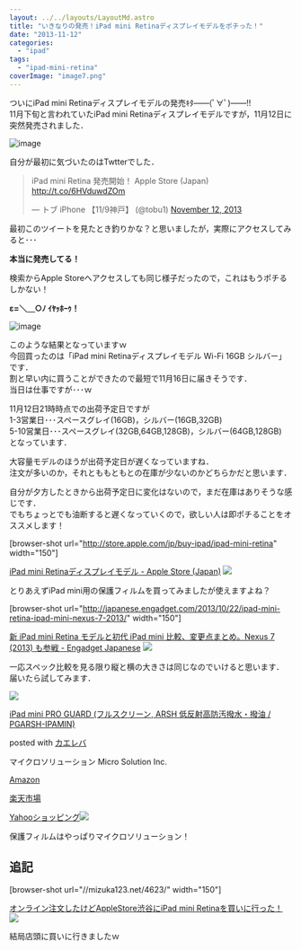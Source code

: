 ```yaml
---
layout: ../../layouts/LayoutMd.astro
title: "いきなりの発売！iPad mini Retinaディスプレイモデルをポチった！"
date: "2013-11-12"
categories: 
  - "ipad"
tags: 
  - "ipad-mini-retina"
coverImage: "image7.png"
---
```


ついにiPad mini Retinaディスプレイモデルの発売ｷﾀ――(ﾟ∀ﾟ)――!!  
11月下旬と言われていたiPad mini Retinaディスプレイモデルですが，11月12日に突然発売されました．

![image](images/image7.png "image")

自分が最初に気づいたのはTwtterでした．

<blockquote class="twitter-tweet"><p>iPad mini Retina 発売開始！ Apple Store (Japan) <a href="http://t.co/6HVduwdZOm">http://t.co/6HVduwdZOm</a></p><p>— トブ iPhone 【11/9神戸】 (@tobu1) <a href="https://twitter.com/tobu1/statuses/400179491386839040">November 12, 2013</a></p></blockquote>
<script charset="utf-8" type="text/javascript" src="//platform.twitter.com/widgets.js" async></script>

最初このツイートを見たとき釣りかな？と思いましたが，実際にアクセスしてみると･･･

**本当に発売してる！**

検索からApple Storeへアクセスしても同じ様子だったので，これはもうポチるしかない！

**ε=＼＿○ﾉ ｲﾔｯﾎｰｩ！**

![image](images/image8.png "image")

このような結果となっていますｗ  
今回買ったのは「iPad mini Retinaディスプレイモデル Wi-Fi 16GB シルバー」です．  
割と早い内に買うことができたので最短で11月16日に届きそうです．  
当日は仕事ですが･･･ｗ

11月12日21時時点での出荷予定日ですが  
1-3営業日･･･スペースグレイ(16GB)，シルバー(16GB,32GB)  
5-10営業日･･･スペースグレイ(32GB,64GB,128GB)，シルバー(64GB,128GB)  
となっています．

大容量モデルのほうが出荷予定日が遅くなっていますね．  
注文が多いのか，それとももともとの在庫が少ないのかどちらかだと思います．

自分が夕方したときから出荷予定日に変化はないので，まだ在庫はありそうな感じです．  
でもちょっとでも油断すると遅くなっていくので，欲しい人は即ポチることをオススメします！

\[browser-shot url="http://store.apple.com/jp/buy-ipad/ipad-mini-retina" width="150"\]

[iPad mini Retinaディスプレイモデル - Apple Store (Japan)](http://store.apple.com/jp/buy-ipad/ipad-mini-retina) [![](http://b.hatena.ne.jp/entry/image/http://store.apple.com/jp/buy-ipad/ipad-mini-retina)](http://b.hatena.ne.jp/entry/http://store.apple.com/jp/buy-ipad/ipad-mini-retina)

とりあえずiPad mini用の保護フィルムを買ってみましたが使えますよね？

\[browser-shot url="http://japanese.engadget.com/2013/10/22/ipad-mini-retina-ipad-mini-nexus-7-2013/" width="150"\]

[新 iPad mini Retina モデルと初代 iPad mini 比較、変更点まとめ。Nexus 7 (2013) も参戦 - Engadget Japanese](http://japanese.engadget.com/2013/10/22/ipad-mini-retina-ipad-mini-nexus-7-2013/) [![](http://b.hatena.ne.jp/entry/image/http://japanese.engadget.com/2013/10/22/ipad-mini-retina-ipad-mini-nexus-7-2013/)](http://b.hatena.ne.jp/entry/http://japanese.engadget.com/2013/10/22/ipad-mini-retina-ipad-mini-nexus-7-2013/)

一応スペック比較を見る限り縦と横の大きさは同じなのでいけると思います．  
届いたら試してみます．

[![](images/411IxVtKpSL._SL160_.jpg)](https://www.amazon.co.jp/exec/obidos/ASIN/B00A6SVSMU/mizuka123-22/ref=nosim/)

[iPad mini PRO GUARD (フルスクリーン, ARSH 低反射高防汚撥水・撥油 / PGARSH-IPAMIN)](https://www.amazon.co.jp/exec/obidos/ASIN/B00A6SVSMU/mizuka123-22/ref=nosim/)

posted with [カエレバ](http://kaereba.com)

マイクロソリューション Micro Solution Inc.

[Amazon](http://www.amazon.co.jp/gp/search?keywords=iPad%20mini%20PRO%20GUARD%20PGARSH-IPAMIN&__mk_ja_JP=%83J%83%5E%83J%83i&tag=mizuka123-22 "アマゾン")

[楽天市場](http://hb.afl.rakuten.co.jp/hgc/032b53ee.4b34c5ee.0f4a541e.f440145e/?pc=http%3A%2F%2Fsearch.rakuten.co.jp%2Fsearch%2Fmall%2FiPad%2520mini%2520PRO%2520GUARD%2520PGARSH-IPAMIN%2F-%2Ff.1-p.1-s.1-sf.0-st.A-v.2%3Fx%3D0%26scid%3Daf_ich_link_urltxt%26m%3Dhttp%3A%2F%2Fm.rakuten.co.jp%2F "楽天市場")

[Yahooショッピング![](//ad.jp.ap.valuecommerce.com/servlet/gifbanner?sid=3066752&pid=881990642)](//ck.jp.ap.valuecommerce.com/servlet/referral?sid=3066752&pid=881990642&vc_url=http%3A%2F%2Fshopping.search.yahoo.co.jp%2Fsearch%3FuIv%3Don%26ei%3DUTF-8%26tab_ex%3Dcommerce%26slider%3D0%26va%3DiPad%2520mini%2520PRO%2520GUARD%2520PGARSH-IPAMIN "Yahooショッピング")

保護フィルムはやっぱりマイクロソリューション！

## 追記

\[browser-shot url="//mizuka123.net/4623/" width="150"\]

[オンライン注文したけどAppleStore渋谷にiPad mini Retinaを買いに行った！](//mizuka123.net/4623/) [![](http://b.hatena.ne.jp/entry/image///mizuka123.net/4623/)](http://b.hatena.ne.jp/entry///mizuka123.net/4623/)

結局店頭に買いに行きましたｗ
